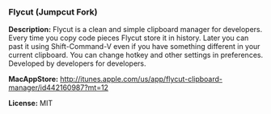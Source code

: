 ### Flycut (Jumpcut Fork)
**Description:**
Flycut is a clean and simple clipboard manager for developers. Every time you copy code pieces Flycut store it in history. Later you can past it using Shift-Command-V even if you have something different in your current clipboard. You can change hotkey and other settings in preferences.
Developed by developers for developers.

**MacAppStore:**
http://itunes.apple.com/us/app/flycut-clipboard-manager/id442160987?mt=12

**License:** MIT
